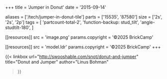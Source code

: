 +++
title = 'Jumper in Donut'
date  = '2015-09-14'

aliases = ['/tech/jumper-in-donut-tile']
parts = ['15535', '87580']
size  = ['2s', '2s', '2p']
tags  = [
  'partcount-total-2',
  'function-backup: stud_tilt',
  'angle-studtilt-180',
]

[[resources]]
src              = 'image.png'
params.copyright = '©2025 BrickCamp'

[[resources]]
src              = 'model.ldr'
params.copyright = '©2025 BrickCamp'
+++

{{< linkbox
    url="http://swooshable.com/snot/donut-and-jumper"
    title="Donut and Jumper"
    author="Linus Bohman"
>}}
